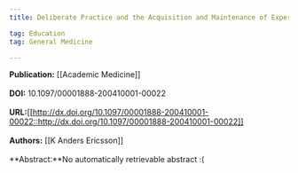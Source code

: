 ```yaml
---
title: Deliberate Practice and the Acquisition and Maintenance of Expert Performance in Medicine and Related Domains

tag: Education 
tag: General Medicine

---
```


**Publication:** [[Academic Medicine]]<br><br>**DOI:** 10.1097/00001888-200410001-00022                                 
<br>**URL:**[[http://dx.doi.org/10.1097/00001888-200410001-00022::http://dx.doi.org/10.1097/00001888-200410001-00022]]<br><br>**Authors:** [[K Anders Ericsson]] <br><br>**Abstract:**No automatically retrievable abstract :(

